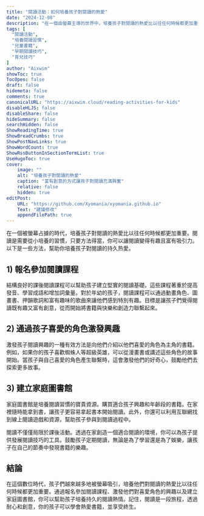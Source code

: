 ```yaml
---
title: "閱讀活動：如何培養孩子對閱讀的熱愛"
date: "2024-12-08"
description: "在一個由螢幕主導的世界中，培養孩子對閱讀的熱愛比以往任何時候都更加重要。發現一些有趣且富有創意的方法，讓孩子對閱讀充滿興奮。"
tags: [
  "閱讀活動",
  "培養閱讀習慣",
  "兒童書籍",
  "早期閱讀技巧",
  "育兒技巧"
]
author: "Aixwim"
showToc: true
TocOpen: false
draft: false
hidemeta: false
comments: true
canonicalURL: "https://aixwim.cloud/reading-activities-for-kids"
disableHLJS: false
disableShare: false
hideSummary: false
searchHidden: false
ShowReadingTime: true
ShowBreadCrumbs: true
ShowPostNavLinks: true
ShowWordCount: true
ShowRssButtonInSectionTermList: true
UseHugoToc: true
cover:
    image: ""
    alt: "培養孩子對閱讀的熱愛"
    caption: "富有創意的方式讓孩子對閱讀充滿興奮"
    relative: false
    hidden: true
editPost:
    URL: "https://github.com/Xyomania/xyomania.github.io"
    Text: "建議修改"
    appendFilePath: true
---
```


在一個被螢幕占據的時代，培養孩子對閱讀的熱愛比以往任何時候都更加重要。閱讀是需要從小培養的習慣，只要方法得當，你可以讓閱讀變得有趣且富有吸引力。以下是一些方法，幫助你培養孩子對閱讀的持久热愛。

<!--more-->

## 1) 報名參加閱讀課程

結構良好的課後閱讀課程可以幫助孩子建立堅實的閱讀基礎。這些課程著重於提高發音、學習成語和增加詞彙量。對於年幼的孩子，閱讀課程可以通過動畫角色、圖畫書、押韻歌詞和富有趣味的歌曲來讓他們感到特別有趣。目標是讓孩子們覺得閱讀既有趣又富有創意，從而開始將書籍與快樂和創造力聯繫起來。

## 2) 通過孩子喜愛的角色激發興趣

激發孩子閱讀興趣的一種有效方法是向他們介紹以他們喜愛的角色為主角的書籍。例如，如果你的孩子喜歡蜘蛛人等超級英雄，可以從漫畫書或講述這些角色的故事開始。當孩子與自己喜愛的角色產生聯繫時，這會激發他們的好奇心，鼓勵他們去探索更多故事。

## 3) 建立家庭圖書館

家庭圖書館是培養閱讀習慣的寶貴資源。購買適合孩子興趣和年齡段的書籍。在家裡隨時能拿到書，讓孩子更容易拿起書本開始閱讀。此外，你還可以利用互聯網找到線上閱讀遊戲和資源，幫助孩子參與到閱讀過程中。

閱讀不僅僅局限於課後活動。透過在家創造一個適合閱讀的環境，你可以為孩子提供發展閱讀技巧的工具。鼓勵孩子定期閱讀，無論是為了學習還是為了娛樂，讓孩子在自己的節奏中發現書籍的樂趣。

## 結論

在這個數位時代，孩子們越來越多地被螢幕吸引，培養他們對閱讀的熱愛比以往任何時候都更加重要。通過報名參加閱讀課程、激發他們對喜愛角色的興趣以及建立家庭圖書館，你可以幫助孩子培養持久的閱讀熱情。記住，閱讀是一段旅程，透過耐心和創意，你的孩子可以學會熱愛書籍，並享受終生。
